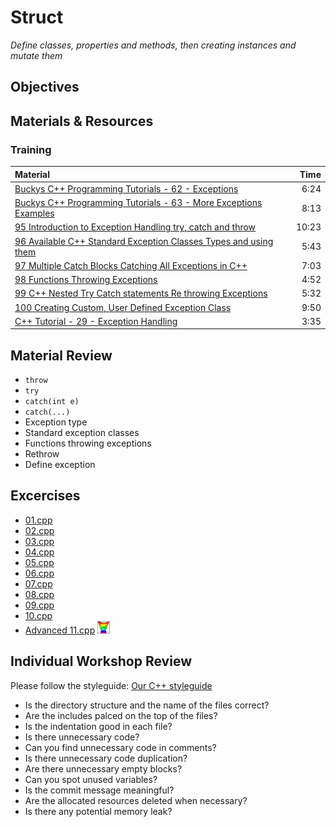 # Struct
*Define classes, properties and methods, then creating instances and mutate them*

## Objectives

## Materials & Resources
### Training
| Material | Time |
|:---------|-----:|
| [Buckys C++ Programming Tutorials - 62 - Exceptions](https://www.youtube.com/watch?v=mFAaqmj399I) | 6:24 |
| [Buckys C++ Programming Tutorials - 63 - More Exceptions Examples](https://www.youtube.com/watch?v=5369xtKS42s) | 8:13 |
| [95 Introduction to Exception Handling  try, catch and throw](https://www.youtube.com/watch?v=P_Kx0i7yXhU) | 10:23 |
| [96  Available C++ Standard Exception Classes  Types and using them](https://www.youtube.com/watch?v=FynvrvLw3Rs) | 5:43 |
| [97  Multiple Catch Blocks  Catching All Exceptions in C++](https://www.youtube.com/watch?v=gMPUFJfcIU4) | 7:03 |
| [98  Functions Throwing Exceptions](https://www.youtube.com/watch?v=iFexdxXbOfE) | 4:52 |
| [99  C++ Nested Try Catch statements  Re throwing Exceptions](https://www.youtube.com/watch?v=UcT_sXaJF94) | 5:32 |
| [100  Creating Custom, User Defined Exception Class](https://www.youtube.com/watch?v=Ix05fozWn0A) | 9:50 |
| [C++ Tutorial - 29 - Exception Handling](https://www.youtube.com/watch?v=01b_TFpcJ28) | 3:35 |

## Material Review
 - `throw`
 - `try`
 - `catch(int e)`
 - `catch(...)`
 - Exception type
 - Standard exception classes
 - Functions throwing exceptions 
 - Rethrow
 - Define exception


## Excercises
 - [01.cpp](workshop/01.cpp)
 - [02.cpp](workshop/02.cpp)
 - [03.cpp](workshop/03.cpp)
 - [04.cpp](workshop/04.cpp)
 - [05.cpp](workshop/05.cpp)
 - [06.cpp](workshop/06.cpp)
 - [07.cpp](workshop/07.cpp)
 - [08.cpp](workshop/08.cpp)
 - [09.cpp](workshop/09.cpp)
 - [10.cpp](workshop/10.cpp)
 - [Advanced 11.cpp](workshop/11.cpp) ![Advanced - Hajra!](../../cpp-basics/pointers/smaller.gif?raw=true "Advanced - Hajra!")


## Individual Workshop Review
Please follow the styleguide: [Our C++ styleguide](../../styleguide/cpp.md)

 - Is the directory structure and the name of the files correct?
 - Are the includes palced on the top of the files?
 - Is the indentation good in each file?
 - Is there unnecessary code?
 - Can you find unnecessary code in comments?
 - Is there unnecessary code duplication?
 - Are there unnecessary empty blocks?
 - Can you spot unused variables?
 - Is the commit message meaningful?
 - Are the allocated resources deleted when necessary?
 - Is there any potential memory leak?

